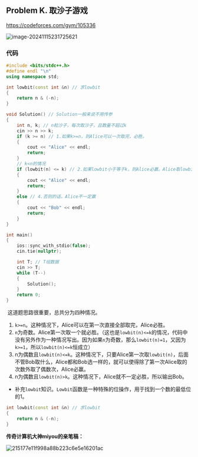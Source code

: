 ## Problem K. 取沙子游戏 

https://codeforces.com/gym/105336

![image-20241115231725621](https://gitee.com/chen-houchao/images/raw/master/image-20241115231725621.png)

### 代码

```cpp
#include <bits/stdc++.h>
#define endl "\n"
using namespace std;

int lowbit(const int &n) // 求lowbit
{
    return n & (-n);
}

void Solution() // Solution一般来说不用传参
{
    int n, k; // n粒沙子，每次取沙子，且数量不超过k
    cin >> n >> k;
    if (k >= n) // 1.如果k>=n，则Alice可以一次取完，必胜。
    {
        cout << "Alice" << endl;
        return;
    }
    // k<n的情况
    if (lowbit(n) <= k) // 2.如果lowbit小于等于k，则Alice必赢。Alice取lowbit，后面不管Bob怎么取，都和Bob取一样的，这样Alice肯定是。3.这里面包含了n为奇数，则Alice第一次取一个就必胜的情况。因为此时lowbit(n)=1，一定满足lowbit(n)<=k。
    {
        cout << "Alice" << endl;
        return;
    }
    else // 4.否则的话，Alice不一定赢
    {
        cout << "Bob" << endl;
        return;
    }
}

int main()
{
    ios::sync_with_stdio(false);
    cin.tie(nullptr);

    int T; // T组数据
    cin >> T;
    while (T--)
    {
        Solution();
    }
    return 0;
}
```

​	这道题思路很重要，总共分为四种情况。

1. `k>=n`。这种情况下，Alice可以在第一次直接全部取完，Alice必胜。
2. `n`为奇数。Alice第一次取一个就必胜。（这也是`lowbit(n)<=k`的情况，代码中没有另外作为一种情况写出。因为如果`n`为奇数，那么`lowbit(n)=1`，又因为`k>=1`，所以`lowbit(n)<=k`恒成立）
3. n为偶数且`lowbit(n)<=k`。这种情况下，只要Alice第一次取`lowbit(n)`，后面不管Bob取什么，Alice都和Bob选一样的，就可以使得除了第一次Alice取的次数外取了偶数次，Alice必赢。
4. n为偶数且`lowbit(n)>k`。这种情况下，Alice就不一定必胜，所以输出Bob。

- 补充`lowbit`知识。`Lowbit`函数是一种特殊的位操作，用于找到一个数的最低位的1。

```cpp
int lowbit(const int &n) // 求lowbit
{
    return n & (-n);
}
```

**传奇计算机大神miyou的亲笔稿：**

![215177e11f998a88b223c6e5e16201ac](https://gitee.com/chen-houchao/images/raw/master/215177e11f998a88b223c6e5e16201ac.jpg)